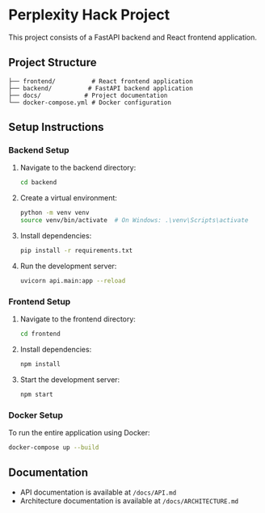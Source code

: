 # Perplexity Hack Project

This project consists of a FastAPI backend and React frontend application.

## Project Structure
```
├── frontend/          # React frontend application
├── backend/          # FastAPI backend application
├── docs/            # Project documentation
└── docker-compose.yml # Docker configuration
```

## Setup Instructions

### Backend Setup
1. Navigate to the backend directory:
   ```bash
   cd backend
   ```
2. Create a virtual environment:
   ```bash
   python -m venv venv
   source venv/bin/activate  # On Windows: .\venv\Scripts\activate
   ```
3. Install dependencies:
   ```bash
   pip install -r requirements.txt
   ```
4. Run the development server:
   ```bash
   uvicorn api.main:app --reload
   ```

### Frontend Setup
1. Navigate to the frontend directory:
   ```bash
   cd frontend
   ```
2. Install dependencies:
   ```bash
   npm install
   ```
3. Start the development server:
   ```bash
   npm start
   ```

### Docker Setup
To run the entire application using Docker:
```bash
docker-compose up --build
```

## Documentation
- API documentation is available at `/docs/API.md`
- Architecture documentation is available at `/docs/ARCHITECTURE.md`
